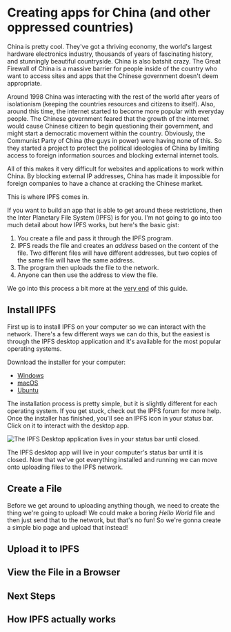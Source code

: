 # Creating apps for China (and other oppressed countries)

China is pretty cool. They've got a thriving economy, the world's largest hardware electronics industry, thousands of years of fascinating history, and stunningly beautiful countryside. China is also batshit crazy. The Great Firewall of China is a massive barrier for people inside of the country who want to access sites and apps that the Chinese government doesn't deem appropriate.

Around 1998 China was interacting with the rest of the world after years of isolationism (keeping the countries resources and citizens to itself). Also, around this time, the internet started to become more popular with everyday people. The Chinese government feared that the growth of the internet would cause Chinese citizen to begin questioning their government, and might start a democratic movement within the country. Obviously, the Communist Party of China (the guys in power) were having none of this. So they started a project to protect the political ideologies of China by limiting access to foreign information sources and blocking external internet tools. 

All of this makes it very difficult for websites and applications to work within China. By blocking external IP addresses, China has made it impossible for foreign companies to have a chance at cracking the Chinese market.

This is where IPFS comes in.

<!-- TODO: find out why IPFS actually helps mitigate censorship. -->

If you want to build an app that is able to get around these restrictions, then the Inter Planetary File System (IPFS) is for you. I'm not going to go into too much detail about how IPFS works, but here's the basic gist:

1. You create a file and pass it through the IPFS program.
1. IPFS reads the file and creates an _address_ based on the content of the file. Two different files will have different addresses, but two copies of the same file will have the same address.
1. The program then uploads the file to the network.
1. Anyone can then use the address to view the file.

We go into this process a bit more at the [very end](#how-ipfs-actually-works) of this guide.

## Install IPFS

First up is to install IPFS on your computer so we can interact with the network. There's a few different ways we can do this, but the easiest is through the IPFS desktop application and it's available for the most popular operating systems.

Download the installer for your computer:

- [Windows](https://github.com/ipfs-shipyard/ipfs-desktop/releases/download/v0.9.7/ipfs-desktop-setup-0.9.7.exe)
- [macOS](https://github.com/ipfs-shipyard/ipfs-desktop/releases/download/v0.9.7/ipfs-desktop-0.9.7.dmg)
- [Ubuntu](https://github.com/ipfs-shipyard/ipfs-desktop/releases/download/v0.9.7/ipfs-desktop-0.9.7-linux-x86_64.AppImage)

The installation process is pretty simple, but it is slightly different for each operating system. If you get stuck, check out the IPFS forum for more help. Once the installer has finished, you'll see an IPFS icon in your status bar. Click on it to interact with the desktop app.

![The IPFS Desktop application lives in your status bar until closed.](media/191128-creating-apps-for-china/ipfs-desktop-status-bar-running.jpg)

The IPFS desktop app will live in your computer's status bar until it is closed. Now that we've got everything installed and running we can move onto uploading files to the IPFS network.

## Create a File

Before we get around to uploading anything though, we need to create the thing we're going to upload! We could make a boring _Hello World_ file and then just send that to the network, but that's no fun! So we're gonna create a simple bio page and upload that instead!

<!-- TODO: think of something fun to upload. -->

## Upload it to IPFS

<!-- TODO: Pass the file throught the IPFS Daemon and upload it to the network. -->

## View the File in a Browser

<!-- TODO: Have the user open up a website address in their browser. -->

## Next Steps

<!-- TODO: List a bunch of things the user could do with IPFS now that they know how it works. -->

## How IPFS actually works

<!-- TODO: Explain in more detail how IPFS works in terms of hashing a file, nodes hosting files close to each other, how the same file has the same address, etc. -->